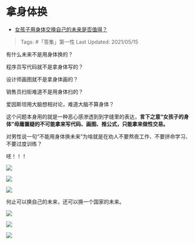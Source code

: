 # 拿身体换

- [女孩子用身体交换自己的未来是否值得？](https://www.zhihu.com/question/437022832/answer/1771941368)

>Tags: #「答集」第一性
>Last Updated: 2021/05/15

有什么未来不是用身体换的？

程序员写代码就不是拿身体写的？

设计师画图就不是拿身体画的？

销售员扫街难道不是用身体扫的？

爱因斯坦用大脑想相对论，难道大脑不算身体？

这个问题本身用的就是一种恶心感渗透到到字缝里的表达，**言下之意“女孩子的身体”毋庸置疑的不可能拿来写代码、画图、推公式，只能拿来做性交易。**

对男性说一句“不能用身体换未来”为啥就是在劝人不要熬夜工作、不要拼命学习、不要过度训练？

呸！！！

![](https://pic2.zhimg.com/50/v2-b019ad821dba3cabd150c05b4d5ea74b_720w.jpg?source=c8b7c179)


![](https://pica.zhimg.com/50/v2-2c5651b9dad7c8eb2ec61f6da49edce5_720w.jpg?source=c8b7c179)



![](https://pica.zhimg.com/50/v2-41a5d4b75d0e9f3195b5ac7559b32aa3_720w.jpg?source=c8b7c179)

何止可以换自己的未来，还可以换一个国家的未来。

![](https://pic2.zhimg.com/50/v2-d3fbbcb0e3bcb248fda553d8b72ab9b7_720w.jpg?source=c8b7c179)


![](https://pic3.zhimg.com/50/v2-0d000c37a24faa81b3dcf5075b1b51c1_720w.jpg?source=c8b7c179)


![](https://pica.zhimg.com/50/v2-22eee9de99e2a14fb6e77a30ec6a2cab_720w.jpg?source=c8b7c179)

